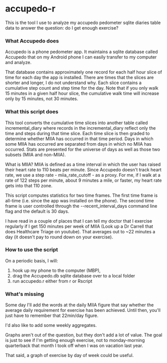 # accupedo-r
This is the tool I use to analyze my accupedo pedometer sqlite diaries table
data to answer the question: do I get enough exercise?

### What Accupedo does
Accupedo is a phone pedometer app. It maintains a sqlite
database called Accupedo that on my Android phone I can
easily transfer to my computer and analyze.

That database contains approximately one record for each
half hour slice of time for each day the app is installed.
There are times that the slices are shorter and longer,
 I do not understand why. Each slice contains a cumulative
 step count and step time for the day. Note that if you only
 walk 15 minutes in a given half hour slice, the cumulative
 walk time will increase only by 15 minutes, not 30 minutes.

### What this script does

This tool converts the cumulative time slices into another
table called incremental_diary where records in the incremental_diary
reflect only the time and steps during that time slice.
Each time slice is then graded to determine whether MIIA has
occurred in that time period. Days in which some MIIA has
occurred are separated from days in which no MIIA has
occurred. Stats are presented for the universe of days as
well as those two subsets (MIIA and non-MIIA).

What is MIIA? MIIA is defined as a time interval in which
the user has raised their heart rate to 110 beats per minute.
Since Accupedo doesn't track heart rate, we use a step
rate - miia_rate_cutoff - as a proxy. For me, if I walk
at a rate of 122 steps per minute, about 9 minutes a mile,
or faster, my heart rate gets into that 110 zone.

This script computes statistics for two time frames. The
first time frame is all-time (i.e. since the app was
installed on the phone). The second time frame is user
controlled through the --recent_interval_days command
line flag and the default is 30 days.

I have read in a couple of places that I can tell my doctor
that I exercise regularly if I get 150 minutes per week
of MIIA (Look up a Dr Carrell that does Healthcare Triage
on youtube). That averages out to ~22 minutes a day (it
doesn't pay to round down on your exercise).

### How to use the script

On a periodic basis, I will:
1. hook up my phone to the computer (MBP),
2. drag the Accupedo.db sqlite database over to a local folder
3. run accupedo.r either from r or Rscript

### What's missing

Some day I'll add the words at the daily MIIA figure
that say whether the average daily requirement for
exercise has been achieved. Until then, you'll just
have to remember that 22min/day figure.

I'd also like to add some weekly aggregates.

Graphs aren't out of the question, but they don't add
a lot of value. The goal is just to see if I'm getting
enough exercise, not to monday-morning quarterback
that month I took off when I was on vacation last
year.

That said, a graph of exercise by day of week could be
useful.
